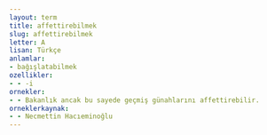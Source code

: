 ```yaml
---
layout: term
title: affettirebilmek
slug: affettirebilmek
letter: A
lisan: Türkçe
anlamlar:
- bağışlatabilmek
ozellikler:
- - -i
ornekler:
- - Bakanlık ancak bu sayede geçmiş günahlarını affettirebilir.
orneklerkaynak:
- - Necmettin Hacıeminoğlu
---
```

